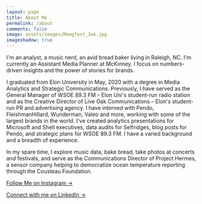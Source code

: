 ```yaml
---
layout: page
title: About Me
permalink: /about
comments: false
image: assets/images/Moogfest_Joe.jpg
imageshadow: true
---
```


I'm an analyst, a music nerd, an avid bread baker living in Raleigh, NC. I'm currently an Assistant Media Planner at McKinney. I focus on numbers-driven insights and the power of stories for brands. ​​​​​​​

I graduated from Elon University in May, 2020 with a degree in Media Analytics and Strategic Communications. Previously, I have served as the General Manager of WSOE 89.3 FM – Elon Uni's student-run radio station and as the Creative Director of Live Oak Communications – Elon's student-run PR and advertising agency. I have interned with Pendo, FleishmanHillard, Wunderman, Valeo and more, working with some of the largest brands in the world. I've created analytics presentations for Microsoft and Shell executives, data audits for Selfridges, blog posts for Pendo, and strategic plans for WSOE 89.3 FM. I have a varied background and a breadth of experience.

In my spare time, I explore music data, bake bread, take photos at concerts and festivals, and serve as the Communications Director of Project Hermes, a sensor company helping to democratize ocean temperature reporting through the Cousteau Foundation.

<a target="_blank" href="https://www.instagram.com/smoozic" class="btn btn-dark"> Follow Me on Instagram &rarr;</a>

<a target="_blank" href="https://www.linkedin.com/in/jhenrypenrose" class="btn btn-dark"> Connect with me on LinkedIn &rarr;</a>
